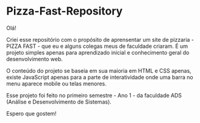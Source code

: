 # Pizza-Fast-Repository

Olá!

Criei esse repositório com o propósito de aprensentar um site de pizzaria - PIZZA FAST - que eu e alguns colegas meus de faculdade criaram.
É um projeto simples apenas para aprendizado inicial e conhecimento geral do desenvolvimento web.

O conteúdo do projeto se baseia em sua maioria em HTML e CSS apenas, existe JavaScript apenas para a parte de interatividade onde uma barra no menu aparece mobile ou telas menores.

Esse projeto foi feito no primeiro semestre - Ano 1 - da faculdade ADS (Análise e Desenvolvimento de Sistemas).

Espero que gostem!
